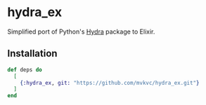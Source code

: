 # hydra_ex

Simplified port of Python's [Hydra](https://github.com/facebookresearch/hydra) package to Elixir.

## Installation

```elixir
def deps do
  [
    {:hydra_ex, git: "https://github.com/mvkvc/hydra_ex.git"}
  ]
end
```
